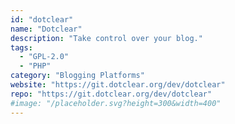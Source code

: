 ```yaml
---
id: "dotclear"
name: "Dotclear"
description: "Take control over your blog."
tags:
  - "GPL-2.0"
  - "PHP"
category: "Blogging Platforms"
website: "https://git.dotclear.org/dev/dotclear"
repo: "https://git.dotclear.org/dev/dotclear"
#image: "/placeholder.svg?height=300&width=400"
---
```


